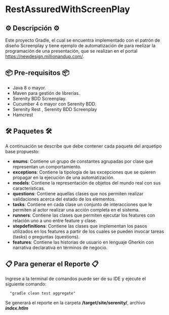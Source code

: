 # RestAssuredWithScreenPlay

## ⚙️ Descripción ⚙️

Este proyecto Gradle, el cual se encuentra implementado con el patrón de diseño Screenplay y tiene ejemplo de automatización de para reelizar la programación de una presentación, que se realizan en el portal https://newdesign.millionandup.com/.

## 📦 Pre-requisitos 📦


* Java 8 o mayor.
* Maven para gestión de librerías.
* Serenity BDD Screenplay.
* Cucumber 4 o mayor con Serenity BDD.
* Serenity Rest , Serenity BDD Screenplay
* Hamcrest

## 🛠️ Paquetes 🛠️

A continuación se describe que debe contener cada paquete del arquetipo base propuesto:

* **enums**: Contiene un grupo de constantes agrupadas por clase que representan un comportamiento.
* **exceptions**: Contiene la tipología de las excepciones que se quieren propagar en la ejecución de una automatización.
* **models**: Contiene la representación de objetos del mundo real con sus características.
* **questions**: Contiene aquellas clases que nos permiten realizar validaciones acerca del estado de los elementos.
* **tasks**: Contiene en cada clase un conjunto de interacciones que le permiten al actor realizar una acción completa en el sistema.
* **runners**: Contiene las clases que permiten ejecutar los features con relación uno a uno entre feature y clase.
* **stepdefinitions**: Contiene las clases que implementan los pasos utilizados en los features a partir de los cuales se pueden invocar tareas (tasks) o preguntas (questions).
* **features**: Contiene las historias de usuario en lenguaje Gherkin con narrativa declarativa en términos de negocio.

## 📋 Para generar el Reporte 📋

Ingrese a la terminal de comandos puede ser de su IDE y ejecute el siguiente comando:

      "gradle clean test aggregate"

Se generará el reporte en la carpeta **/target/site/serenity/**, archivo **_index.htlm_**
